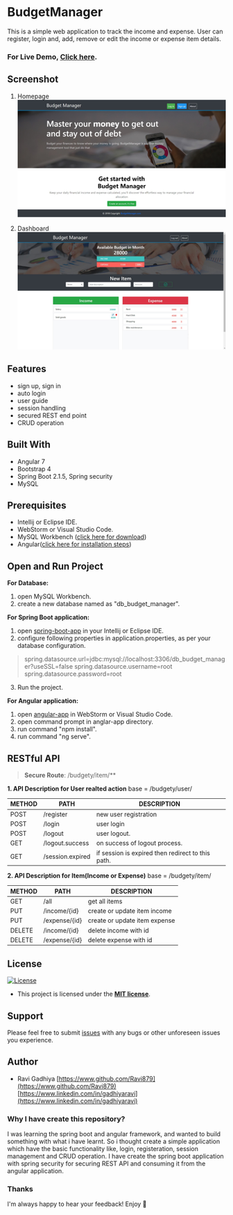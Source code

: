 ﻿
# BudgetManager

This is a simple web application to track the income and expense. User can register, login and, add, remove or edit the income or expense item details.

### For Live Demo, [Click here](https://ravi879.github.io/BudgetManager-Angular-Spring-Boot/homepage).


## Screenshot

1. Homepage
![Screenshot 1](https://github.com/Ravi879/BudgetManager-Angular-Spring-Boot/blob/master/screenshot/homepage.jpg "")

2. Dashboard
![Screenshot 2](https://github.com/Ravi879/BudgetManager-Angular-Spring-Boot/blob/master/screenshot/dashboard.jpg "")


## Features
- sign up, sign in
- auto login
- user guide
- session handling
- secured REST end point
- CRUD operation


## Built With

- Angular 7
- Bootstrap 4
- Spring Boot 2.1.5, Spring security
- MySQL

## Prerequisites

* Intellij or Eclipse IDE.
* WebStorm or Visual Studio Code.
* MySQL Workbench ([click here for download](https://dev.mysql.com/downloads/workbench/))
* Angular([click here for installation steps](https://www.javatpoint.com/angular-7-installation))


## Open and Run Project

**For Database:**
1. open MySQL Workbench.
2. create a new database named as "db_budget_manager".

**For Spring Boot application:**
1. open [spring-boot-app](https://github.com/Ravi879/BudgetManager-Angular-Spring-Boot/tree/master/spring-boot-app) in your Intellij or Eclipse IDE.
2. configure following properties in application.properties, as per your database configuration.

> spring.datasource.url=jdbc:mysql://localhost:3306/db_budget_manager?useSSL=false
> spring.datasource.username=root
> spring.datasource.password=root

3. Run the project.

**For Angular application:**
1. open [angular-app](https://github.com/Ravi879/BudgetManager-Angular-Spring-Boot/tree/master/angular-app) in WebStorm or Visual Studio Code.
2. open command prompt in anglar-app directory.
3. run command "npm install".
4. run command "ng serve".

## RESTful API ##

> **Secure Route**: /budgety/item/**

**1. API Description for User realted action**
base = /budgety/user/

METHOD | PATH | DESCRIPTION
------------|-----|------------
POST | /register | new user registration
POST | /login | user login
POST | /logout | user logout.
GET | /logout.success | on success of logout process.
GET | /session.expired | if session is expired then redirect to this path.

**2. API Description for Item(Income or Expense)**
base = /budgety/item/

METHOD | PATH | DESCRIPTION
------------|-----|------------
GET | /all | get all items
PUT | /income/{id} | create or update item income
PUT | /expense/{id} | create or update item expense
DELETE | /income/{id} | delete income with id
DELETE | /expense/{id} | delete expense with id



## License

[![License](http://img.shields.io/:license-mit-blue.svg?style=flat-square)](http://badges.mit-license.org)

- This project is licensed under the **[MIT license](http://opensource.org/licenses/mit-license.php)**.

## Support

Please feel free to submit [issues](https://github.com/Ravi879/BudgetManager-Angular-Spring-Boot/issues) with any bugs or other unforeseen issues you experience.


## Author

- Ravi Gadhiya
[https://www.github.com/Ravi879](https://www.github.com/Ravi879)
[https://www.linkedin.com/in/gadhiyaravi](https://www.linkedin.com/in/gadhiyaravi)

### Why I have create this repository?

I was learning the spring boot and angular framework, and wanted to build something with what i have learnt. So i thought create a simple application which have the basic functionality like, login, registeration, session management and CRUD operation. I have create the spring boot application with spring security for securing REST API and consuming it from the angular application.


### Thanks

I'm always happy to hear your feedback!
Enjoy 🤘

